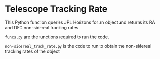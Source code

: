 # Telescope Tracking Rate

This Python function queries JPL Horizons for an object and returns its RA and DEC non-sidereal tracking rates.
 
```funcs.py``` are the functions required to run the code.

```non-sidereal_track_rate.py``` is the code to run to obtain the non-sidereal tracking rates of the object.
